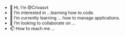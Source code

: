 - 👋 Hi, I’m @Crivasvt
- 👀 I’m interested in ...learning how to code.
- 🌱 I’m currently learning ... how to manage applications.
- 💞️ I’m looking to collaborate on ...
- 📫 How to reach me ...

<!---
Crivasvt/Crivasvt is a ✨ special ✨ repository because its `README.md` (this file) appears on your GitHub profile.
You can click the Preview link to take a look at your changes.
--->
